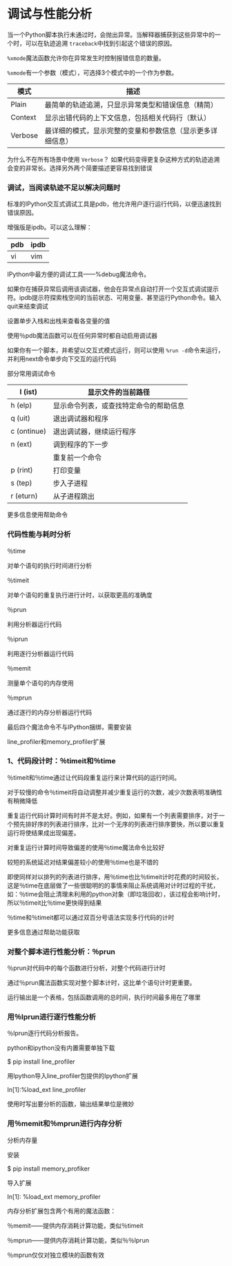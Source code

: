 # 调试与性能分析

当一个Python脚本执行未通过时，会抛出异常。当解释器捕获到这些异常中的一个时，可以在轨迹追溯 `traceback`中找到引起这个错误的原因。

`%xmode`魔法函数允许你在异常发生时控制报错信息的数量。

`%xmode`有一个参数（模式），可选择3个模式中的一个作为参数。

| **模式** | **描述** |
| --- | --- |
| Plain | 最简单的轨迹追溯，只显示异常类型和错误信息（精简） |
| Context | 显示出错代码的上下文信息，包括相关代码行（默认） |
| Verbose | 最详细的模式，显示完整的变量和参数信息（显示更多详细信息） |

为什么不在所有场景中使用 `Verbose`？ 如果代码变得更复杂这种方式的轨迹追溯会变的非常长。选择另外两个简要描述更容易找到错误

### 调试，当阅读轨迹不足以解决问题时

标准的IPython交互式调试工具是pdb，他允许用户逐行运行代码，以便迅速找到错误原因。

增强版是ipdb。可以这么理解：

| **pdb** | **ipdb** |
| --- | --- |
| vi | vim |

IPython中最方便的调试工具——%debug魔法命令。

如果你在捕获异常后调用该调试器，他会在异常点自动打开一个交互式调试提示符。ipdb提示符探索栈空间的当前状态、可用变量、甚至运行Python命令。输入quit来结束调试

设置单步入栈和出栈来查看各变量的值

使用％pdb魔法函数可以在任何异常时都自动启用调试器

如果你有一个脚本，并希望以交互式模式运行，则可以使用 `%run -d`命令来运行，并利用next命令单步向下交互的运行代码

部分常用调试命令

| l (ist) | 显示文件的当前路径 |
| --- | --- |
| h (elp) | 显示命令列表，或查找特定命令的帮助信息 |
| q (uit) | 退出调试器和程序 |
| c (ontinue) | 退出调试器，继续运行程序 |
| n (ext) | 调到程序的下一步 |
| <enter> | 重复前一个命令 |
| p (rint) | 打印变量 |
| s (tep) | 步入子进程 |
| r (eturn) | 从子进程跳出 |

更多信息使用帮助命令

### 代码性能与耗时分析

％time

对单个语句的执行时间进行分析

％timeit

对单个语句的重复执行进行计时，以获取更高的准确度

％prun

利用分析器运行代码

％iprun

利用逐行分析器运行代码

％memit

测量单个语句的内存使用

％mprun

通过逐行的内存分析器运行代码

最后四个魔法命令不与IPython捆绑，需要安装

line_profiler和memory_profiler扩展

### 1、代码段计时：％timeit和％time

％timeit和％time通过让代码段重复运行来计算代码的运行时间。

对于较慢的命令％timeit将自动调整并减少重复运行的次数，减少次数表明准确性有稍微降低

重复运行代码计算时间有时并不是太好。例如，如果有一个列表需要排序，对于一个预先排好序的列表进行排序，比对一个无序的列表进行排序要快，所以要以重复运行将使结果成出现偏差。

对重复运行计算时间导致偏差的使用％time魔法命令比较好

较短的系统延迟对结果偏差较小的使用％time也是不错的

即使同样对以排列的列表进行排序，用％time也比％timeit计时花费的时间较长，这是％time在底层做了一些很聪明的的事情来阻止系统调用对计时过程的干扰，如：％time会阻止清理未利用的python对象（即垃圾回收），该过程会影响计时，所以％timeit比％time更快得到结果

％time和％timeit都可以通过双百分号语法实现多行代码的计时

更多信息通过帮助功能获取

### 对整个脚本进行性能分析：％prun

％prun对代码中的每个函数进行分析，对整个代码进行计时

通过％prun魔法函数实现对整个脚本计时，这比单个语句计时更重要。

运行输出是一个表格，包括函数调用的总时间，执行时间最多用在了哪里

### 用％lprun进行逐行性能分析

％lprun逐行代码分析报告。

python和ipython没有内置需要单独下载

$ pip install line_profiler

用Ipython导入line_profiler包提供的Ipython扩展

In[1]:%load_ext line_profiler

使用时写出要分析的函数，输出结果单位是微妙

### 用％memit和％mprun进行内存分析

分析内存量

安装

$ pip install memory_profiker

导入扩展

In[1]: %load_ext memory_profiler

内存分析扩展包含两个有用的魔法函数：

％memit——提供内存消耗计算功能，类似％timeit

％mprun——提供内存消耗计算功能，类似％％lprun

％mprun仅仅对独立模块的函数有效
